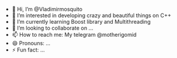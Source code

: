 - 👋 Hi, I’m @Vladimirmosquito
- 👀 I’m interested in developing crazy and beautiful things on C++
- 🌱 I’m currently learning Boost library and Multithreading
- 💞️ I’m looking to collaborate on ...
- 📫 How to reach me: My telegram @motherigomid
- 😄 Pronouns: ...
- ⚡ Fun fact: ...

<!---
Vladimirmosquito/Vladimirmosquito is a ✨ special ✨ repository because its `README.md` (this file) appears on your GitHub profile.
You can click the Preview link to take a look at your changes.
--->
